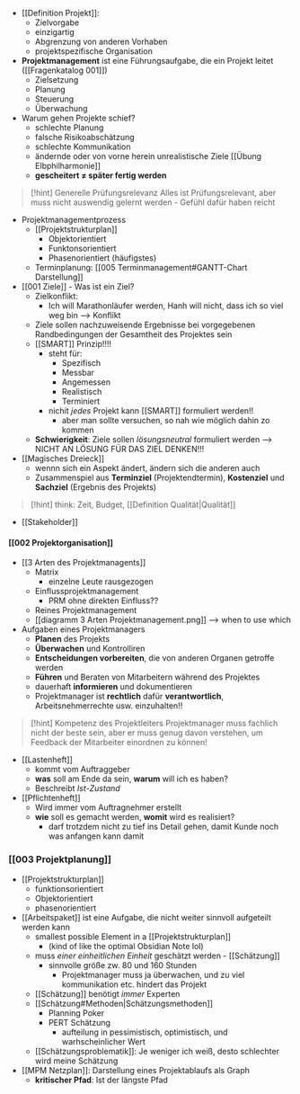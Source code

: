 - [[Definition Projekt]]:
	- Zielvorgabe
	- einzigartig
	- Abgrenzung von anderen Vorhaben
	- projektspezifische Organisation
- **Projektmanagement** ist eine Führungsaufgabe, die ein Projekt leitet ([[Fragenkatalog 001]])
	- Zielsetzung
	- Planung
	- Steuerung
	- Überwachung
- Warum gehen Projekte schief?
	- schlechte Planung
	- falsche Risikoabschätzung
	- schlechte Kommunikation
	- ändernde oder von vorne herein unrealistische Ziele [[Übung Elbphilharmonie]]
	- **gescheitert $\neq$ später fertig werden**

> [!hint] Generelle Prüfungsrelevanz
> Alles ist Prüfungsrelevant, aber muss nicht auswendig gelernt werden - Gefühl dafür haben reicht

- Projektmanagementprozess
	- [[Projektstrukturplan]]
		- Objektorientiert
		- Funktonsorientiert
		- Phasenorientiert (häufigstes)
	- Terminplanung: [[005 Terminmanagement#GANTT-Chart Darstellung]]
- [[001 Ziele]] - Was ist ein Ziel?
	- Zielkonflikt:
		- Ich will Marathonläufer werden, Hanh will nicht, dass ich so viel weg bin --> Konflikt
	- Ziele sollen nachzuweisende Ergebnisse bei vorgegebenen Randbedingungen der Gesamtheit des Projektes sein
	- [[SMART]] Prinzip!!!!
		- steht für:
			- Spezifisch
			- Messbar
			- Angemessen
			- Realistisch 
			- Terminiert
		- nichit _jedes_ Projekt kann [[SMART]] formuliert werden!!
			- aber man sollte versuchen, so nah wie möglich dahin zo kommen
	- **Schwierigkeit**: Ziele sollen _lösungsneutral_ formuliert werden --> NICHT AN LÖSUNG FÜR DAS ZIEL DENKEN!!!
- [[Magisches Dreieck]]
	- wennn sich ein Aspekt ändert, ändern sich die anderen auch
	- Zusammenspiel aus **Terminziel** (Projektendtermin), **Kostenziel** und **Sachziel** (Ergebnis des Projekts)

> [!hint] think: Zeit, Budget, [[Definition Qualität|Qualität]]

- [[Stakeholder]]

#### [[002 Projektorganisation]]
- [[3 Arten des Projektmanagents]]
	- Matrix
		- einzelne Leute rausgezogen
	- Einflussprojektmanagement
		- PRM ohne direkten Einfluss??
	- Reines Projektmanagement
	- [[diagramm 3 Arten Projektmanagement.png]] --> when to use which
- Aufgaben eines Projektmanagers
	- **Planen** des Projekts
	- **Überwachen** und Kontrolliren
	- **Entscheidungen vorbereiten**, die von anderen Organen getroffe werden
	- **Führen** und Beraten von Mitarbeitern während des Projektes
	- dauerhaft **informieren** und dokumentieren
	- Projektmanager ist **rechtlich** dafür **verantwortlich**, Arbeitsnehmerrechte usw. einzuhalten!!

> [!hint] Kompetenz des Projektleiters
> Projektmanager muss fachlich nicht der beste sein, aber er muss genug davon verstehen, um Feedback der Mitarbeiter einordnen zu können!

- [[Lastenheft]]
	- kommt vom Auftraggeber
	- **was** soll am Ende da sein, **warum** will ich es haben?
	- Beschreibt _Ist-Zustand_
- [[Pflichtenheft]]
	- Wird immer vom Auftragnehmer erstellt
	- **wie** soll es gemacht werden, **womit** wird es realisiert?
		- darf trotzdem nicht zu tief ins Detail gehen, damit Kunde noch was anfangen kann damit
### [[003 Projektplanung]]
- [[Projektstrukturplan]]
	- funktionsorientiert
	- Objektorientiert
	- phasenorientiert
- [[Arbeitspaket]] ist eine Aufgabe, die nicht weiter sinnvoll aufgeteilt werden kann
	- smallest possible Element in a [[Projektstrukturplan]]
		- (kind of like the optimal Obsidian Note lol)
	- muss _einer einheitlichen Einheit_ geschätzt werden - [[Schätzung]]
		- sinnvolle größe zw. 80 und 160 Stunden
			- Projektmanager muss ja überwachen, und zu viel kommunikation etc. hindert das Projekt
	- [[Schätzung]] benötigt _immer_ Experten
	- [[Schätzung#Methoden|Schätzungsmethoden]]
		- Planning Poker
		- PERT Schätzung
			- aufteilung in pessimistisch, optimistisch, und warhscheinlicher Wert
	- [[Schätzungsproblematik]]: Je weniger ich weiß, desto schlechter wird meine Schätzung
- [[MPM Netzplan]]: Darstellung eines Projektablaufs als Graph
	- **kritischer Pfad**: Ist der längste Pfad